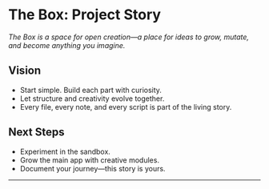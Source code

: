 # The Box: Project Story

_The Box is a space for open creation—a place for ideas to grow, mutate, and become anything you imagine._

## Vision

- Start simple. Build each part with curiosity.
- Let structure and creativity evolve together.
- Every file, every note, and every script is part of the living story.

## Next Steps

- Experiment in the sandbox.
- Grow the main app with creative modules.
- Document your journey—this story is yours.

---

